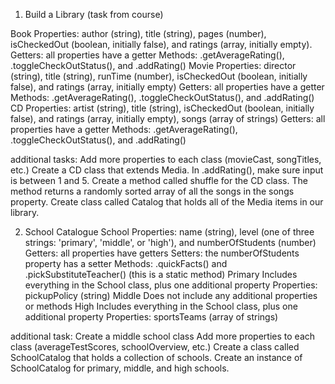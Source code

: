 1. Build a Library (task from course)


Book
Properties: author (string), title (string), pages (number), isCheckedOut (boolean, initially false), and ratings (array, initially empty).
Getters: all properties have a getter
Methods: .getAverageRating(), .toggleCheckOutStatus(), and .addRating()
Movie
Properties: director (string), title (string), runTime (number), isCheckedOut (boolean, initially false), and ratings (array, initially empty)
Getters: all properties have a getter
Methods: .getAverageRating(), .toggleCheckOutStatus(), and .addRating()
CD
Properties: artist (string), title (string), isCheckedOut (boolean, initially false), and ratings (array, initially empty), songs (array of strings)
Getters: all properties have a getter
Methods: .getAverageRating(), .toggleCheckOutStatus(), and .addRating()


additional tasks:
Add more properties to each class (movieCast, songTitles, etc.)
Create a CD class that extends Media.
In .addRating(), make sure input is between 1 and 5.
Create a method called shuffle for the CD class. The method returns a randomly sorted array of all the songs in the songs property.
Create class called Catalog that holds all of the Media items in our library.

2. School Catalogue
School
Properties: name (string), level (one of three strings: 'primary', 'middle', or 'high'), and numberOfStudents (number)
Getters: all properties have getters
Setters: the numberOfStudents property has a setter
Methods: .quickFacts() and .pickSubstituteTeacher() (this is a static method)
Primary
Includes everything in the School class, plus one additional property
Properties: pickupPolicy (string)
Middle
Does not include any additional properties or methods
High
Includes everything in the School class, plus one additional property
Properties: sportsTeams (array of strings)

additional task:
Create a middle school class
Add more properties to each class (averageTestScores, schoolOverview, etc.)
Create a class called SchoolCatalog that holds a collection of schools. Create an instance of SchoolCatalog for primary, middle, and high schools.
